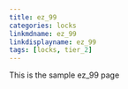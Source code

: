 ```yaml
---
title: ez_99
categories: locks
linkmdname: ez_99
linkdisplayname: ez_99
tags: [locks, tier_2]
---
```


This is the sample ez_99 page